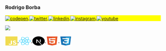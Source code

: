  <h3> Rodrigo Borba </h3>
 
<p align="left" style="background:yellow">
      <a href="https://codepen.io/rjborba" target="_blank">
        <img align="center" src="https://img.shields.io/badge/-rjborba-05122A?style=flat&logo=codepen" alt="codepen"/>
      </a>
      <a href="https://twitter.com/rjborba" target="_blank">
        <img align="center" src="https://img.shields.io/badge/-rjborba-05122A?style=flat&logo=twitter" alt="twitter"/>  
      </a>
      <a href="https://linkedin.com/in/rjborba" target="_blank">
        <img align="center" src="https://img.shields.io/badge/-rjborba-05122A?style=flat&logo=linkedin" alt="linkedin"/>
      </a>
      <a href="https://instagram.com/rjborba" target="_blank">
      <img align="center" src="https://img.shields.io/badge/-rjborba-05122A?style=flat&logo=instagram" alt="instagram"/>
      </a>
      <a href="https://youtube.com/rjborba" target="_blank">
      <img align="center" src="https://img.shields.io/badge/-rjborba-05122A?style=flat&logo=youtube" alt="youtube"/>
      </a>
  </p>
  
 <div>
  <a href="https://github.com/rjborba">
  <img height="180em" src="https://github-readme-stats.vercel.app/api/top-langs/?username=rjborba&layout=compact&langs_count=7&theme=dracula"/>
</div>
<div style="display: inline_block"><br>
  <img align="center" alt="rjborba-Js" height="30" width="40" src="https://raw.githubusercontent.com/devicons/devicon/master/icons/javascript/javascript-plain.svg">
  <img align="center" alt="rjborba-React" height="30" width="40" src="https://raw.githubusercontent.com/devicons/devicon/master/icons/react/react-original.svg">
  <img align="center" alt="rjborba-React" height="30" width="40" src="https://raw.githubusercontent.com/devicons/devicon/master/icons/nextjs/nextjs-original.svg">
  <img align="center" alt="rjborba-HTML" height="30" width="40" src="https://raw.githubusercontent.com/devicons/devicon/master/icons/html5/html5-original.svg">
  <img align="center" alt="rjborba-CSS" height="30" width="40" src="https://raw.githubusercontent.com/devicons/devicon/master/icons/css3/css3-original.svg">
</div>
 
  ##
 
<div> 
 
 
</div>
